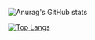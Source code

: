 <!-- ### Hi there 👋  -->

![Anurag's GitHub stats](https://github-readme-stats.vercel.app/api?username=tofu-tsukuba&show_icons=true&theme=dark)

[![Top Langs](https://github-readme-stats.vercel.app/api/top-langs/?username=tofu-tsukuba&theme=dark&layout=compact)](https://github.com/anuraghazra/github-readme-stats)

<!--
**tofu-tsukuba/tofu-tsukuba** is a ✨ _special_ ✨ repository because its `README.md` (this file) appears on your GitHub profile.

Here are some ideas to get you started:

- 🔭 I’m currently working on ...
- 🌱 I’m currently learning ...
- 👯 I’m looking to collaborate on ...
- 🤔 I’m looking for help with ...
- 💬 Ask me about ...
- 📫 How to reach me: ...
- 😄 Pronouns: ...
- ⚡ Fun fact: ...
-->
